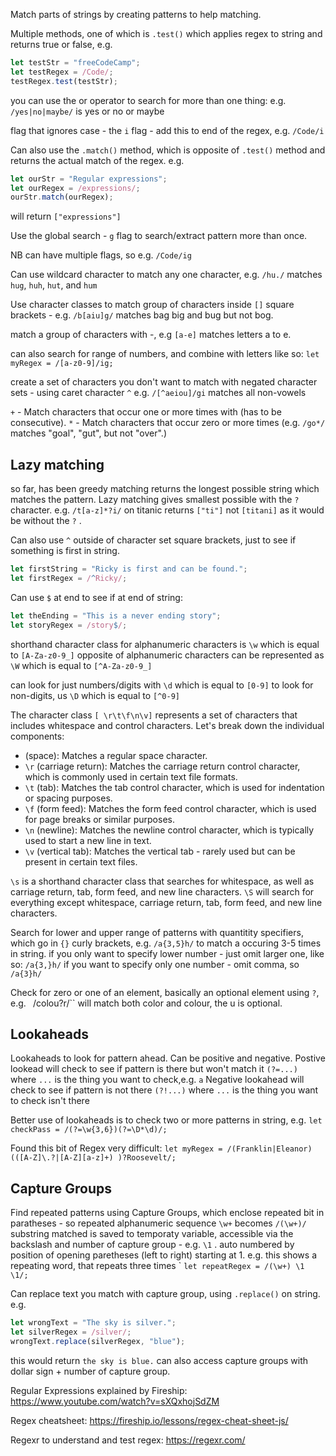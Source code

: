 Match parts of strings by creating patterns to help matching. 

Multiple methods, one of which is ``.test()`` which applies regex to string and returns true or false, e.g. 

```js
let testStr = "freeCodeCamp";
let testRegex = /Code/;
testRegex.test(testStr);
```

you can use the or operator to search for more than one thing: e.g. `/yes|no|maybe/` is yes or no or maybe

flag that ignores case - the `i` flag - add this to end of the regex, e.g. ``/Code/i``

Can also use the ``.match()`` method, which is opposite of ``.test()`` method and returns the actual match of the regex. e.g. 
```js
let ourStr = "Regular expressions";
let ourRegex = /expressions/;
ourStr.match(ourRegex);
```
will return `["expressions"]`

Use the global search -  ``g`` flag to search/extract pattern more than once. 

NB can have multiple flags, so e.g. ``/Code/ig``

Can use wildcard character to match any one character, e.g. `/hu./` matches  `hug`, `huh`, `hut`, and `hum`

Use character classes to match group of characters inside ``[]`` square brackets - e.g. `/b[aiu]g/` matches bag big and bug but not bog. 

match a group of characters with -, e.g ``[a-e]`` matches letters a to e. 

can also search for range of numbers, and combine with letters like so: ``let myRegex = /[a-z0-9]/ig;``

create a set of characters you don't want to match with negated character sets - using caret character ``^``
e.g. `/[^aeiou]/gi` matches all non-vowels

``+`` - Match characters that occur one or more times with (has to be consecutive). 
``*`` -  Match characters that occur zero or more times (e.g. ``/go*/`` matches "goal", "gut", but not "over".) 

## Lazy matching
 so far, has been greedy matching returns the longest possible string which matches the pattern. Lazy matching gives smallest possible with the ``?`` character. e.g. `/t[a-z]*?i/` on titanic returns ``["ti"]`` not ``[titani]`` as it would be without the ``?`` . 


Can also use ``^`` outside of character set square brackets, just to see if something is first in string. 

```js
let firstString = "Ricky is first and can be found.";
let firstRegex = /^Ricky/;
```
Can use ``$`` at end to see if at end of string: 

```js
let theEnding = "This is a never ending story";
let storyRegex = /story$/;
```

shorthand character class for alphanumeric characters is ``\w`` which is equal to `[A-Za-z0-9_]`
opposite of alphanumeric characters can be represented as ``\W`` which is equal to `[^A-Za-z0-9_]`

can look for just numbers/digits with ``\d`` which is equal to `[0-9]`
to look for non-digits, us `\D` which is equal to `[^0-9]`


The character class `[ \r\t\f\n\v]` represents a set of characters that includes whitespace and control characters. Let's break down the individual components:

- (space): Matches a regular space character.
- `\r` (carriage return): Matches the carriage return control character, which is commonly used in certain text file formats.
- `\t` (tab): Matches the tab control character, which is used for indentation or spacing purposes.
- `\f` (form feed): Matches the form feed control character, which is used for page breaks or similar purposes.
- `\n` (newline): Matches the newline control character, which is typically used to start a new line in text.
- `\v` (vertical tab): Matches the vertical tab - rarely used but can be present in certain text files. 



`\s` is a shorthand character class that searches for whitespace, as well as carriage return, tab, form feed, and new line characters.
``\S`` will search for everything except whitespace, carriage return, tab, form feed, and new line characters. 


Search for lower and upper range of patterns with quantitity specifiers, which go in ``{}`` curly brackets, e.g. ``/a{3,5}h/`` to match a occuring 3-5 times in string. 
if you only want to specify lower number - just omit larger one, like so: ``/a{3,}h/``
if you want to specify only one number - omit comma, so ``/a{3}h/``

Check for zero or one of an element, basically an optional element using ``?``, e.g. ``
``/colou?r/`` will match both color and colour, the u is optional. 

## Lookaheads

Lookaheads to look for pattern ahead. Can be positive and negative.
Postive lookead will check to see if pattern is there but won't match it `(?=...)` where ``...`` is the thing you want to check,e.g. ``a``
Negative lookahead will check to see if pattern is not there ``(?!...)`` where ``...`` is the thing you want to check isn't there 

Better use of lookaheads is to check two or more patterns in string, e.g. ``let checkPass = /(?=\w{3,6})(?=\D*\d)/;``



Found this bit of Regex very difficult: 
``let myRegex = /(Franklin|Eleanor) (([A-Z]\.?|[A-Z][a-z]+) )?Roosevelt/;``

## Capture Groups 

Find repeated patterns using Capture Groups, which enclose repeated bit in paratheses - so repeated alphanumeric sequence ``\w+`` becomes ``/(\w+)/`` 
substring matched is saved to temporaty variable, accessible via the backslash and number of capture group - e.g. ``\1`` . auto numbered by position of opening paretheses (left to right) starting at 1. 
e.g. this shows a repeating word, that repeats three times `
``let repeatRegex = /(\w+) \1 \1/;``


Can replace text you match with capture group, using ``.replace()`` on string. e.g. 
```js
let wrongText = "The sky is silver.";
let silverRegex = /silver/;
wrongText.replace(silverRegex, "blue");
```

this would return ``the sky is blue.``
can also access capture groups with dollar sign + number of capture group. 




Regular Expressions explained by Fireship: https://www.youtube.com/watch?v=sXQxhojSdZM 

Regex cheatsheet: https://fireship.io/lessons/regex-cheat-sheet-js/ 

Regexr to understand and test regex: https://regexr.com/